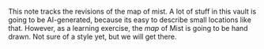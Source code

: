 This note tracks the revisions of the map of mist. A lot of stuff in this vault is going to be AI-generated, because its easy to describe small locations like that. However, as a learning exercise, the *map* of Mist is going to be hand drawn. Not sure of a style yet, but we will get there. 